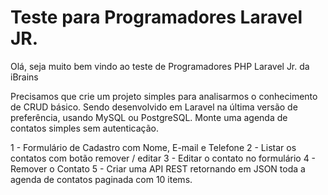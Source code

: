 # Teste para Programadores Laravel JR. 

Olá, seja muito bem vindo ao teste de Programadores PHP Laravel Jr. da iBrains

Precisamos que crie um projeto simples para analisarmos o conhecimento de CRUD básico. Sendo desenvolvido em Laravel na última versão de preferência, usando MySQL ou PostgreSQL. Monte uma agenda de contatos simples sem autenticação.

1 - Formulário de Cadastro com Nome, E-mail e Telefone
2 - Listar os contatos com botão remover / editar
3 - Editar o contato no formulário
4 - Remover o Contato
5 - Criar uma API REST retornando em JSON toda a agenda de contatos paginada com 10 items. 
